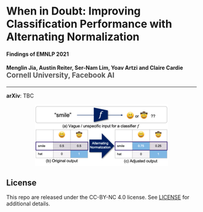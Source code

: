 # When in Doubt: Improving Classification Performance with Alternating Normalization

<h4>
Findings of EMNLP 2021
<h4>

<h4>
  Menglin Jia, Austin Reiter, Ser-Nam Lim, Yoav Artzi and Claire Cardie
</br>
<span style="font-size: 14pt; color: #555555">
Cornell University, Facebook AI
</span>
</h4>

<hr>

**arXiv**: TBC

<div align="center">
  <img width="70%" alt="teaser" src="images/2021can.png">
</div>







## License

This repo are released under the CC-BY-NC 4.0 license. See [LICENSE](https://github.com/KMnP/vise/blob/master/LICENSE) for additional details.